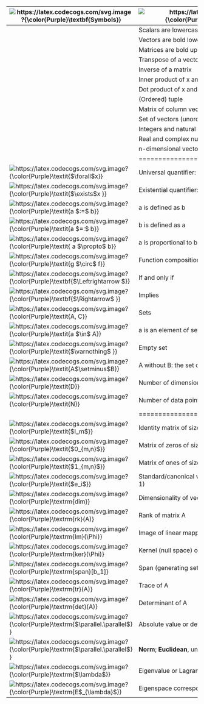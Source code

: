 | <img src="https://latex.codecogs.com/svg.image?{\color{Purple}\textbf{Symbols}}" title="https://latex.codecogs.com/svg.image?{\color{Purple}\textbf{Symbols}}"  align="center" />  |<img src="https://latex.codecogs.com/svg.image?{\color{Purple}\textbf{Typical&space;Meaning}}" title="https://latex.codecogs.com/svg.image?{\color{Purple}\textbf{Typical Meaning}}" align="center" />                                                                |
|---|----------------------------------------------------------------|
|   | Scalars are lowercase                                          |
|   | Vectors are bold lowercase                                     |
|   | Matrices are bold uppercase                                    |
|   | Transpose of a vector or matrix                                |
|   | Inverse of a matrix                                            |
|   | Inner product of x and y                                       |
|   | Dot product of x and y                                         |
|   | (Ordered) tuple                                                |
|   | Matrix of column vectors stacked horizontally                  |
|   | Set of vectors (unordered)                                     |
|   | Integers and natural numbers, respectively                     |
|   | Real and complex numbers, respectively                         |
|   | n-dimensional vector space of real numbers                     |
|   | ==========================================                     |
|<img src="https://latex.codecogs.com/svg.image?{\color{Purple}\textit{$\forall$x}}" title="https://latex.codecogs.com/svg.image?{\color{Purple}\textit{$\forall$x}}" />   | Universal quantifier: for all x                                |
|<img src="https://latex.codecogs.com/svg.image?{\color{Purple}\textit{$\exists$x&space;}}" title="https://latex.codecogs.com/svg.image?{\color{Purple}\textit{$\exists$x }}" />   | Existential quantifier: there exists x                         |
|<img src="https://latex.codecogs.com/svg.image?{\color{Purple}\textit{a&space;$:=$&space;b}}" title="https://latex.codecogs.com/svg.image?{\color{Purple}\textit{a $:=$ b}}" />   | a is defined as b                                              |
| <img src="https://latex.codecogs.com/svg.image?{\color{Purple}\textit{a&space;$=:$&space;b}}&space;" title="https://latex.codecogs.com/svg.image?{\color{Purple}\textit{a $=:$ b}} " />  | b is defined as a                                              |
|<img src="https://latex.codecogs.com/svg.image?{\color{Purple}\textit{&space;a&space;$\propto$&space;b}}" title="https://latex.codecogs.com/svg.image?{\color{Purple}\textit{ a $\propto$ b}}" />   | a is proportional to b, i.e., a = constant  b                  |
|<img src="https://latex.codecogs.com/svg.image?{\color{Purple}\textit{g&space;$\circ$&space;f}}" title="https://latex.codecogs.com/svg.image?{\color{Purple}\textit{g $\circ$ f}}" />   | Function composition: “g after f”                              |
| <img src="https://latex.codecogs.com/svg.image?{\color{Purple}\textbf{$\Leftrightarrow&space;$}}" title="https://latex.codecogs.com/svg.image?{\color{Purple}\textbf{$\Leftrightarrow $}}" />  | If and only if                                                 |
| <img src="https://latex.codecogs.com/svg.image?{\color{Purple}\textbf{$\Rightarrow$&space;}}" title="https://latex.codecogs.com/svg.image?{\color{Purple}\textbf{$\Rightarrow$ }}" />  | Implies                                                        |
|<img src="https://latex.codecogs.com/svg.image?{\color{Purple}\textit{A,&space;C}}" title="https://latex.codecogs.com/svg.image?{\color{Purple}\textit{A, C}}" />   | Sets                                                           |
| <img src="https://latex.codecogs.com/svg.image?{\color{Purple}\textit{a&space;$\in$&space;A}}" title="https://latex.codecogs.com/svg.image?{\color{Purple}\textit{a $\in$ A}}" />  | a is an element of set A                                       |
| <img src="https://latex.codecogs.com/svg.image?{\color{Purple}\textit{$\varnothing$&space;}}" title="https://latex.codecogs.com/svg.image?{\color{Purple}\textit{$\varnothing$ }}" />  | Empty set                                                      |
|<img src="https://latex.codecogs.com/svg.image?{\color{Purple}\textit{A$\setminus$B}}" title="https://latex.codecogs.com/svg.image?{\color{Purple}\textit{A$\setminus$B}}" />   | A without B: the set of elements in A but not in B             |
| <img src="https://latex.codecogs.com/svg.image?{\color{Purple}\textit{D}}" title="https://latex.codecogs.com/svg.image?{\color{Purple}\textit{D}}" />  | Number of dimensions; indexed by d = 1,...,D                   |
|<img src="https://latex.codecogs.com/svg.image?{\color{Purple}\textit{N}}" title="https://latex.codecogs.com/svg.image?{\color{Purple}\textit{N}}" />   | Number of data points; indexed by n = 1,...,N                  |
|   | ============================================                   |
| <img src="https://latex.codecogs.com/svg.image?{\color{Purple}\textit{$I_m$}}" title="https://latex.codecogs.com/svg.image?{\color{Purple}\textit{$I_m$}}" />  | Identity matrix of size m  m                                   |
|<img src="https://latex.codecogs.com/svg.image?{\color{Purple}\textit{$0_{m,n}$}}" title="https://latex.codecogs.com/svg.image?{\color{Purple}\textit{$0_{m,n}$}}" />   | Matrix of zeros of size m  n                                   |
|<img src="https://latex.codecogs.com/svg.image?{\color{Purple}\textit{$1_{m,n}$}}" title="https://latex.codecogs.com/svg.image?{\color{Purple}\textit{$1_{m,n}$}}" />   | Matrix of ones of size m  n                                    |
|<img src="https://latex.codecogs.com/svg.image?{\color{Purple}\textit{$e_i$}}" title="https://latex.codecogs.com/svg.image?{\color{Purple}\textit{$e_i$}}" />   | Standard/canonical vector (where i is the component that is 1) |
|<img src="https://latex.codecogs.com/svg.image?{\color{Purple}\textrm{dim}}" title="https://latex.codecogs.com/svg.image?{\color{Purple}\textrm{dim}}" />   | Dimensionality of vector space                                 |
| <img src="https://latex.codecogs.com/svg.image?{\color{Purple}\textrm{rk}(A)}" title="https://latex.codecogs.com/svg.image?{\color{Purple}\textrm{rk}(A)}" />  | Rank of matrix A                                               |
| <img src="https://latex.codecogs.com/svg.image?{\color{Purple}\textrm{Im}(\Phi)}" title="https://latex.codecogs.com/svg.image?{\color{Purple}\textrm{Im}(\Phi)}" />  | Image of linear mapping                                        |
| <img src="https://latex.codecogs.com/svg.image?{\color{Purple}\textrm{ker}(\Phi)}" title="https://latex.codecogs.com/svg.image?{\color{Purple}\textrm{ker}(\Phi)}" />  | Kernel (null space) of a linear mapping                        |
| <img src="https://latex.codecogs.com/svg.image?{\color{Purple}\textrm{span}[b_1]}" title="https://latex.codecogs.com/svg.image?{\color{Purple}\textrm{span}[b_1]}" />  | Span (generating set) of b1                                    |
| <img src="https://latex.codecogs.com/svg.image?{\color{Purple}\textrm{tr}(A)}" title="https://latex.codecogs.com/svg.image?{\color{Purple}\textrm{tr}(A)}" />  | Trace of A                                                     |
|<img src="https://latex.codecogs.com/svg.image?{\color{Purple}\textrm{det}(A)}" title="https://latex.codecogs.com/svg.image?{\color{Purple}\textrm{det}(A)}" />   | Determinant of A                                               |
|<img src="https://latex.codecogs.com/svg.image?{\color{Purple}\textrm{$\parallel.\parallel$}&space;}" title="https://latex.codecogs.com/svg.image?{\color{Purple}\textrm{$\parallel.\parallel$} }" />   | Absolute value or determinant (depending on context)           |
|<img src="https://latex.codecogs.com/svg.image?{\color{Purple}\textrm{$\parallel.\parallel$}&space;}" title="https://latex.codecogs.com/svg.image?{\color{Purple}\textrm{$\parallel.\parallel$} }" />   | **Norm**; **Euclidean**, unless specified                              |
| <img src="https://latex.codecogs.com/svg.image?{\color{Purple}\textrm{$\lambda$}}" title="https://latex.codecogs.com/svg.image?{\color{Purple}\textrm{$\lambda$}}" />  | Eigenvalue or Lagrange multiplier                              |
| <img src="https://latex.codecogs.com/svg.image?{\color{Purple}\textrm{E$_{\lambda}$}}" title="https://latex.codecogs.com/svg.image?{\color{Purple}\textrm{E$_{\lambda}$}}" />  | Eigenspace corresponding to eigenvalue                         |
